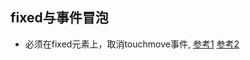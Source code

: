 ## fixed与事件冒泡
- 必须在fixed元素上，取消touchmove事件,
[参考1](https://www.cnblogs.com/libinfs/p/9359402.html)
[参考2](https://www.cnblogs.com/hsprout/p/5463184.html)